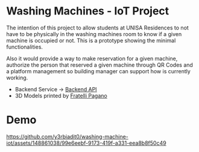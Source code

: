 # Washing Machines - IoT Project

The intention of this project to allow students at UNISA Residences to not have to be physically in the washing machines room to know if a given machine is occupied or not. This is a prototype showing the minimal functionalities.

Also it would provide a way to make reservation for a given machine, authorize the person that reserved a given machine through QR Codes and a platform management so building manager can support how is currently working.

- Backend Service -> [Backend API](https://github.com/y3rbiadit0/washing-machine-iot)
- 3D Models printed by [Fratelli Pagano](https://fpagano.com/)

# Demo
https://github.com/y3rbiadit0/washing-machine-iot/assets/148861038/99e6eebf-9173-419f-a331-eea8b8f50c49
